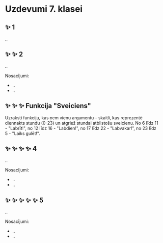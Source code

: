 # Uzdevumi 7. klasei

## :sparkles: 1

..

## :sparkles: :sparkles: 2  

..

Nosacījumi:

- ..
- ..

## :sparkles: :sparkles: :sparkles: Funkcija "Sveiciens"

Uzraksti funkciju, kas ņem vienu argumentu - skaitli, kas reprezentē diennakts stundu (0-23) un atgriež stundai atbilstošu sveicienu. No 6 līdz 11 - "Labrīt!", no 12 līdz 16 - "Labdien!", no 17 līdz 22 - "Labvakar!", no 23 līdz 5 - "Laiks gulēt!".

## :sparkles: :sparkles: :sparkles: :sparkles: 4

..

Nosacījumi:

- ..
- ..

## :sparkles: :sparkles: :sparkles: :sparkles: :sparkles: 5

..

Nosacījumi:

- ..
- ..
